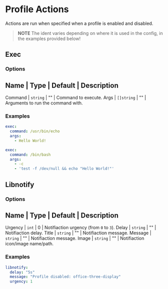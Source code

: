 # Profile Actions
Actions are run when specified when a profile is enabled and disabled.

> **NOTE** The ident varies depending on where it is used in the config, in the examples provided below!

## Exec
### Options
Name | Type | Default | Description
-----------------------------------
Command | `string` | "" | Command to execute.
Args | `[]string` | "" | Arguments to run the command with.

### Examples
```yaml
exec:
  command: /usr/bin/echo
  args:
    - Hello World!
```
```yaml
exec:
  command: /bin/bash
  args:
    - -c
    - 'test -f /dev/null && echo "Hello World!"'
```

## Libnotify
### Options
Name | Type | Default | Description
-----------------------------------
Urgency | `int` | 0 | Notifiaction urgency (from `0` to `3`).
Delay | `string` | "" | Notifiaction delay.
Title | `string` | "" | Notifiaction message.
Message | `string` | "" | Notifiaction message.
Image | `string` | "" | Notifiaction icon/image name/path.

### Examples
```yaml
libnotify:
  delay: "5s"
  message: "Profile disabled: office-three-display"
  urgency: 1
```
